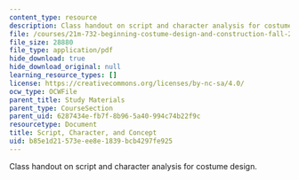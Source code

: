 ```yaml
---
content_type: resource
description: Class handout on script and character analysis for costume design.
file: /courses/21m-732-beginning-costume-design-and-construction-fall-2008/b85e1d21573eee8e1839bcb4297fe925_script.pdf
file_size: 28880
file_type: application/pdf
hide_download: true
hide_download_original: null
learning_resource_types: []
license: https://creativecommons.org/licenses/by-nc-sa/4.0/
ocw_type: OCWFile
parent_title: Study Materials
parent_type: CourseSection
parent_uid: 6287434e-fb7f-8b96-5a40-994c74b22f9c
resourcetype: Document
title: Script, Character, and Concept
uid: b85e1d21-573e-ee8e-1839-bcb4297fe925
---
```

Class handout on script and character analysis for costume design.